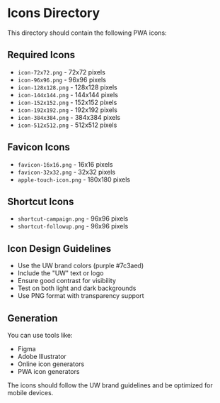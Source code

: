 # Icons Directory

This directory should contain the following PWA icons:

## Required Icons
- `icon-72x72.png` - 72x72 pixels
- `icon-96x96.png` - 96x96 pixels  
- `icon-128x128.png` - 128x128 pixels
- `icon-144x144.png` - 144x144 pixels
- `icon-152x152.png` - 152x152 pixels
- `icon-192x192.png` - 192x192 pixels
- `icon-384x384.png` - 384x384 pixels
- `icon-512x512.png` - 512x512 pixels

## Favicon Icons
- `favicon-16x16.png` - 16x16 pixels
- `favicon-32x32.png` - 32x32 pixels
- `apple-touch-icon.png` - 180x180 pixels

## Shortcut Icons
- `shortcut-campaign.png` - 96x96 pixels
- `shortcut-followup.png` - 96x96 pixels

## Icon Design Guidelines
- Use the UW brand colors (purple #7c3aed)
- Include the "UW" text or logo
- Ensure good contrast for visibility
- Test on both light and dark backgrounds
- Use PNG format with transparency support

## Generation
You can use tools like:
- Figma
- Adobe Illustrator
- Online icon generators
- PWA icon generators

The icons should follow the UW brand guidelines and be optimized for mobile devices. 